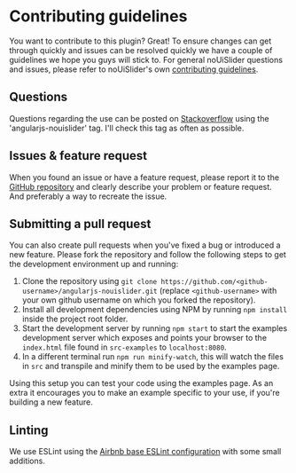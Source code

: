# Contributing guidelines
You want to contribute to this plugin? Great! To ensure changes can get through quickly and issues can be resolved quickly we have a couple of guidelines we hope you guys will stick to. For general noUiSlider questions and issues, please refer to noUiSlider's own [contributing guidelines](https://github.com/leongersen/noUiSlider/blob/master/CONTRIBUTING.md).

## Questions
Questions regarding the use can be posted on [Stackoverflow](https://stackoverflow.com/questions/tagged/angularjs-nouislider) using the 'angularjs-nouislider' tag. I'll check this tag as often as possible.

## Issues & feature request
When you found an issue or have a feature request, please report it to the [GitHub repository](https://github.com/LuudJanssen/angularjs-nouislider/issues) and clearly describe your problem or feature request. And preferably a way to recreate the issue.

## Submitting a pull request
You can also create pull requests when you've fixed a bug or introduced a new feature. Please fork the repository and follow the following steps to get the development environment up and running:

1. Clone the repository using `git clone https://github.com/<github-username>/angularjs-nouislider.git` (replace `<github-username>` with your own github username on which you forked the repository).
2. Install all development dependencies using NPM by running `npm install` inside the project root folder.
3. Start the development server by running `npm start` to start the examples development server which exposes and points your browser to the `index.html` file found in `src-examples` to `localhost:8080`.
4. In a different terminal run `npm run minify-watch`, this will watch the files in `src` and transpile and minify them to be used by the examples page. 

Using this setup you can test your code using the examples page. As an extra it encourages you to make an example specific to your use, if you're building a new feature.

## Linting
We use ESLint using the [Airbnb base ESLint configuration](https://www.npmjs.com/package/eslint-config-airbnb-base) with some small additions. 
